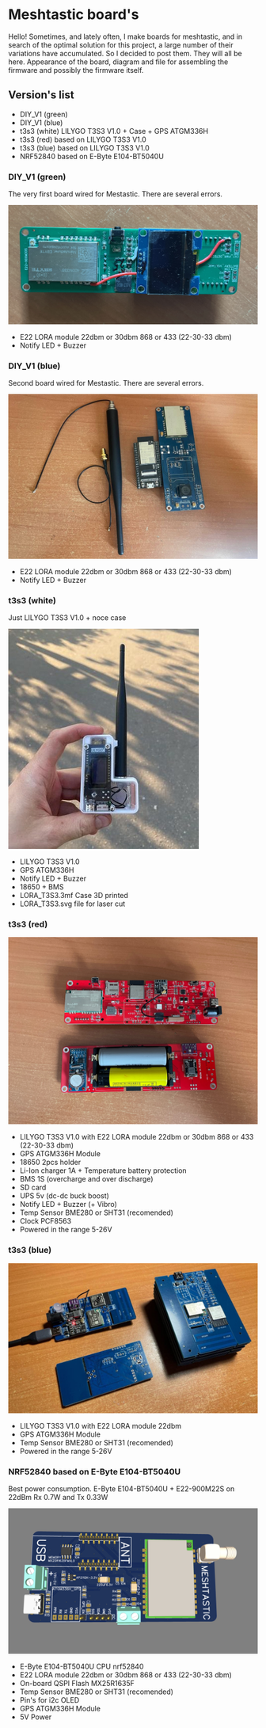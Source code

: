 # Meshtastic board's

Hello!
Sometimes, and lately often, I make boards for meshtastic, and in search of the optimal solution for this project, a large number of their variations have accumulated. So I decided to post them. They will all be here. Appearance of the board, diagram and file for assembling the firmware and possibly the firmware itself.

## Version's list
- DIY_V1 (green)
- DIY_V1 (blue)
- t3s3 (white) LILYGO T3S3 V1.0 + Case + GPS ATGM336H
- t3s3 (red) based on LILYGO T3S3 V1.0
- t3s3 (blue) based on LILYGO T3S3 V1.0
- NRF52840 based on E-Byte E104-BT5040U 



### DIY_V1 (green) 
The very first board wired for Mestastic. There are several errors.

![](https://github.com/kkwestt/Meshtastic-board-s/blob/a70f731179a8acc23f7498bdf04835c082e6f1e3/diy_v1_green/diy_v1_green.jpg)

- E22 LORA module 22dbm or 30dbm 868 or 433 (22-30-33 dbm) 
- Notify LED + Buzzer


### DIY_V1 (blue) 
Second board wired for Mestastic. There are several errors.


![](https://github.com/kkwestt/Meshtastic-board-s/blob/56067dfa795629560050608790e9b81ca606c778/diy_v1_blue/diy_v1_blue.jpg)

- E22 LORA module 22dbm or 30dbm 868 or 433 (22-30-33 dbm) 
- Notify LED + Buzzer


### t3s3 (white) 
Just LILYGO T3S3 V1.0 + noce case

![](https://github.com/kkwestt/Meshtastic-board-s/blob/a70f731179a8acc23f7498bdf04835c082e6f1e3/t3s3_white/t3s3_white.jpg)

- LILYGO T3S3 V1.0
- GPS ATGM336H
- Notify LED + Buzzer
- 18650 + BMS 
- LORA_T3S3.3mf Case 3D printed
- LORA_T3S3.svg file for laser cut


### t3s3 (red) 

![](https://github.com/kkwestt/Meshtastic-board-s/blob/492f89dead19d85f86c141e7ba42745ee3ce9f52/t3s3_red/t3s3_red2.JPG)

- LILYGO T3S3 V1.0 with E22 LORA module 22dbm or 30dbm 868 or 433 (22-30-33 dbm) 
- GPS ATGM336H Module
- 18650 2pcs holder
- Li-Ion charger 1A + Temperature battery protection
- BMS 1S (overcharge and over discharge)
- SD card
- UPS 5v (dc-dc buck boost)
- Notify LED + Buzzer (+ Vibro)
- Temp Sensor BME280 or SHT31 (recomended)
- Clock PCF8563
- Powered in the range 5-26V


### t3s3 (blue) 

![](https://github.com/kkwestt/Meshtastic-board-s/blob/a70f731179a8acc23f7498bdf04835c082e6f1e3/t3s3_blue/t3s3_blue.jpg)

- LILYGO T3S3 V1.0 with E22 LORA module 22dbm
- GPS ATGM336H Module
- Temp Sensor BME280 or SHT31 (recomended)
- Powered in the range 5-26V


### NRF52840 based on E-Byte E104-BT5040U 
Best power consumption. E-Byte E104-BT5040U + E22-900M22S on 22dBm Rx 0.7W and Tx 0.33W

![](https://github.com/kkwestt/Meshtastic-board-s/blob/a70f731179a8acc23f7498bdf04835c082e6f1e3/nrf52840/nrf52840.png)
 
- E-Byte E104-BT5040U CPU nrf52840  
- E22 LORA module 22dbm or 30dbm 868 or 433 (22-30-33 dbm) 
- On-board QSPI Flash MX25R1635F
- Temp Sensor BME280 or SHT31 (recomended)
- Pin's for i2c OLED 
- GPS ATGM336H Module
- 5V Power


